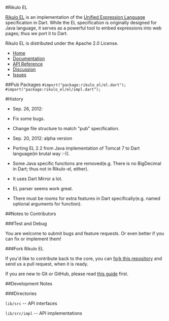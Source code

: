#Rikulo EL

[Rikulo EL](http://rikulo.org) is an implementation of the [Unified Expression Language](http://en.wikipedia.org/wiki/Unified_Expression_Language) specification in Dart.
While the EL specification is originally designed for Java language, it serves as a powerful tool to embed expressions into web pages; thus we port it to Dart.

Rikulo EL is distributed under the Apache 2.0 License.

* [Home](http://rikulo.org)
* [Documentation](http://docs.rikulo.org)
* [API Reference](http://api.rikulo.org)
* [Discussion](http://stackoverflow.com/questions/tagged/rikulo)
* [Issues](https://github.com/rikulo/rikulo-el/issues)

##Pub Packages
`#import("package:rikulo_el/el.dart");`
`#import("package:rikulo_el/el/impl.dart");`

#History
* Sep. 26, 2012: 
 * Fix some bugs.
 * Change file structure to match "pub" specification.

* Sep. 20, 2012: alpha version
 * Porting EL 2.2 from Java implementation of Tomcat 7 to Dart language(in brutal way :-)).
 * Some Java specific functions are removed(e.g. There is no BigDecimal in Dart; thus not in Rikulo-el, either).
 * It uses Dart Mirror a lot.
 * EL parser seems work great.
 * There must be rooms for extra features in Dart specifically(e.g. named optional arguments for function).

##Notes to Contributors

###Test and Debug

You are welcome to submit bugs and feature requests. Or even better if you can fix or implement them!

###Fork Rikulo EL

If you'd like to contribute back to the core, you can [fork this repository](https://help.github.com/articles/fork-a-repo) and send us a pull request, when it is ready.

If you are new to Git or GitHub, please read [this guide](https://help.github.com/) first.

##Development Notes

###Directories

`lib/src` -- API interfaces

`lib/src/impl` -- API implementations